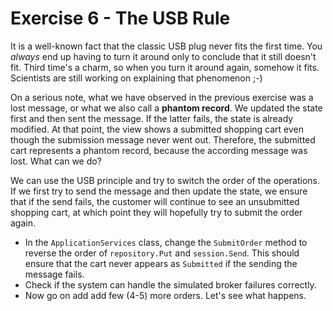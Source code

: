 # Exercise 6 - The USB Rule

It is a well-known fact that the classic USB plug never fits the first time. You *always* end up having to turn it around only to conclude that it still doesn't fit. Third time's a charm, so when you turn it around again, somehow it fits. Scientists are still working on explaining that phenomenon ;-)

On a serious note, what we have observed in the previous exercise was a lost message, or what we also call a **phantom record**. We updated the state first and then sent the message. If the latter fails, the state is already modified. At that point, the view shows a submitted shopping cart even though the submission message never went out. Therefore, the submitted cart represents a phantom record, because the according message was lost. What can we do? 

We can use the USB principle and try to switch the order of the operations. If we first try to send the message and then update the state, we ensure that if the send fails, the customer will continue to see an unsubmitted shopping cart, at which point they will hopefully try to submit the order again.

- In the `ApplicationServices` class, change the `SubmitOrder` method to reverse the order of `repository.Put` and `session.Send`. This should ensure that the cart never appears as `Submitted` if the sending the message fails.
- Check if the system can handle the simulated broker failures correctly.
- Now go on add add few (4-5) more orders. Let's see what happens.